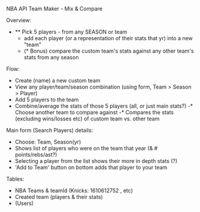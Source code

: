 NBA API Team Maker - Mix & Compare

Overview:

- ** Pick 5 players - from any SEASON or team
    - add each player (or a representation of their stats that yr) into a new "team"
    - (* Bonus) compare the custom team's stats against any other team's stats from any season

Flow:

- Create (name) a new custom team
- View any player/team/season combination (using form, Team > Season > Player)
- Add 5 players to the team
- Combine/average the stats of those 5 players (all, or just main stats?)
-* Choose another team to compare against
-* Compares the stats (excluding wins/losses etc) of custom team vs. other team


Main form (Search Players) details:

- Choose: Team, Season(yr)
- Shows list of players who were on the team that year (& # points/rebs/ast?)
- Selecting a player from the list shows their more in depth stats (?)
- 'Add to Team' button on bottom adds that player to your team

Tables:

- NBA Teams & teamId (Knicks: 1610612752 , etc)
- Created team (players & their stats)
- (Users)
